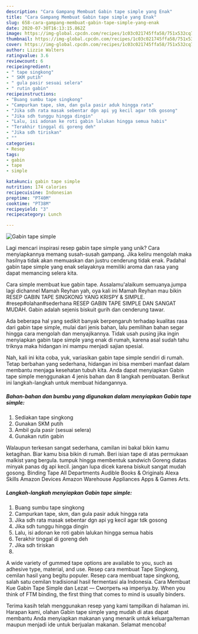 ```yaml
---
description: "Cara Gampang Membuat Gabin tape simple yang Enak"
title: "Cara Gampang Membuat Gabin tape simple yang Enak"
slug: 658-cara-gampang-membuat-gabin-tape-simple-yang-enak
date: 2020-07-30T16:13:15.862Z
image: https://img-global.cpcdn.com/recipes/1c03c021745ffa58/751x532cq70/gabin-tape-simple-foto-resep-utama.jpg
thumbnail: https://img-global.cpcdn.com/recipes/1c03c021745ffa58/751x532cq70/gabin-tape-simple-foto-resep-utama.jpg
cover: https://img-global.cpcdn.com/recipes/1c03c021745ffa58/751x532cq70/gabin-tape-simple-foto-resep-utama.jpg
author: Lizzie Walters
ratingvalue: 3.6
reviewcount: 6
recipeingredient:
- " tape singkong"
- " SKM putih"
- " gula pasir sesuai selera"
- " rutin gabin"
recipeinstructions:
- "Buang sumbu tape singkong"
- "Campurkan tape, skm, dan gula pasir aduk hingga rata"
- "Jika sdh rata masak sebentar dgn api yg kecil agar tdk gosong"
- "Jika sdh tunggu hingga dingin"
- "Lalu, isi adonan ke roti gabin lalukan hingga semua habis"
- "Terakhir tinggal di goreng deh"
- "Jika sdh tiriskan"
- ""
categories:
- Resep
tags:
- gabin
- tape
- simple

katakunci: gabin tape simple 
nutrition: 174 calories
recipecuisine: Indonesian
preptime: "PT40M"
cooktime: "PT38M"
recipeyield: "3"
recipecategory: Lunch

---
```



![Gabin tape simple](https://img-global.cpcdn.com/recipes/1c03c021745ffa58/751x532cq70/gabin-tape-simple-foto-resep-utama.jpg)

Lagi mencari inspirasi resep gabin tape simple yang unik? Cara menyiapkannya memang susah-susah gampang. Jika keliru mengolah maka hasilnya tidak akan memuaskan dan justru cenderung tidak enak. Padahal gabin tape simple yang enak selayaknya memiliki aroma dan rasa yang dapat memancing selera kita.

Cara simple membuat kue gabin tape. Assalamu&#39;alaikum semuanya.jumpa lagi dichannel Mamah Reyhan yah, oya kali ini Mamah Reyhan mau bikin RESEP GABIN TAPE SINGKONG YANG KRISPY &amp; SIMPLE. #resep#olahan#sederhana RESEP GABIN TAPE SIMPLE DAN SANGAT MUDAH. Gabin adalah sejenis biskuit gurih dan cenderung tawar.

Ada beberapa hal yang sedikit banyak berpengaruh terhadap kualitas rasa dari gabin tape simple, mulai dari jenis bahan, lalu pemilihan bahan segar hingga cara mengolah dan menyajikannya. Tidak usah pusing jika ingin menyiapkan gabin tape simple yang enak di rumah, karena asal sudah tahu triknya maka hidangan ini mampu menjadi sajian spesial.


Nah, kali ini kita coba, yuk, variasikan gabin tape simple sendiri di rumah. Tetap berbahan yang sederhana, hidangan ini bisa memberi manfaat dalam membantu menjaga kesehatan tubuh kita. Anda dapat menyiapkan Gabin tape simple menggunakan 4 jenis bahan dan 8 langkah pembuatan. Berikut ini langkah-langkah untuk membuat hidangannya.

<!--inarticleads1-->

##### Bahan-bahan dan bumbu yang digunakan dalam menyiapkan Gabin tape simple:

1. Sediakan  tape singkong
1. Gunakan  SKM putih
1. Ambil  gula pasir (sesuai selera)
1. Gunakan  rutin gabin


Walaupun terkesan sangat sederhana, camilan ini bakal bikin kamu ketagihan. Biar kamu bisa bikin di rumah. Beri isian tape di atas permukaan malkist yang bergula. tumpuk hingga membentuk sandwich Goreng diatas minyak panas dg api kecil. jangan lupa dicek karena biskuit sangat mudah gosong. Binding Tape All Departments Audible Books &amp; Originals Alexa Skills Amazon Devices Amazon Warehouse Appliances Apps &amp; Games Arts. 

<!--inarticleads2-->

##### Langkah-langkah menyiapkan Gabin tape simple:

1. Buang sumbu tape singkong
1. Campurkan tape, skm, dan gula pasir aduk hingga rata
1. Jika sdh rata masak sebentar dgn api yg kecil agar tdk gosong
1. Jika sdh tunggu hingga dingin
1. Lalu, isi adonan ke roti gabin lalukan hingga semua habis
1. Terakhir tinggal di goreng deh
1. Jika sdh tiriskan
1. 


A wide variety of gummed tape options are available to you, such as adhesive type, material, and use. Resep cara membuat Tape Singkong, cemilan hasil yang begitu populer. Resep cara membuat tape singkong, salah satu cemilan tradisional hasil fermentasi ala Indonesia. Cara Membuat Kue Gabin Tape Simple dan Lezat — Смотреть на imperiya.by. When you think of FTM binding, the first thing that comes to mind is usually binders. 

Terima kasih telah menggunakan resep yang kami tampilkan di halaman ini. Harapan kami, olahan Gabin tape simple yang mudah di atas dapat membantu Anda menyiapkan makanan yang menarik untuk keluarga/teman maupun menjadi ide untuk berjualan makanan. Selamat mencoba!
